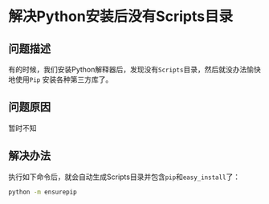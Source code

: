 # 解决Python安装后没有Scripts目录


## 问题描述

有的时候，我们安装Python解释器后，发现没有`Scripts`目录，然后就没办法愉快地使用`Pip`
安装各种第三方库了。


## 问题原因

暂时不知


## 解决办法

执行如下命令后，就会自动生成Scripts目录并包含`pip`和`easy_install`了：

```cmd
python -m ensurepip
```
